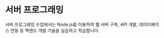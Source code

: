 # 서버 프로그래밍

<p>서버 프로그래밍 수업에서는 Node.js를 이용하여 웹 서버 구축, API 개발, 데이터베이스 연동 등 백엔드 개발 기술을 실습하고 학습합니다.</p>
